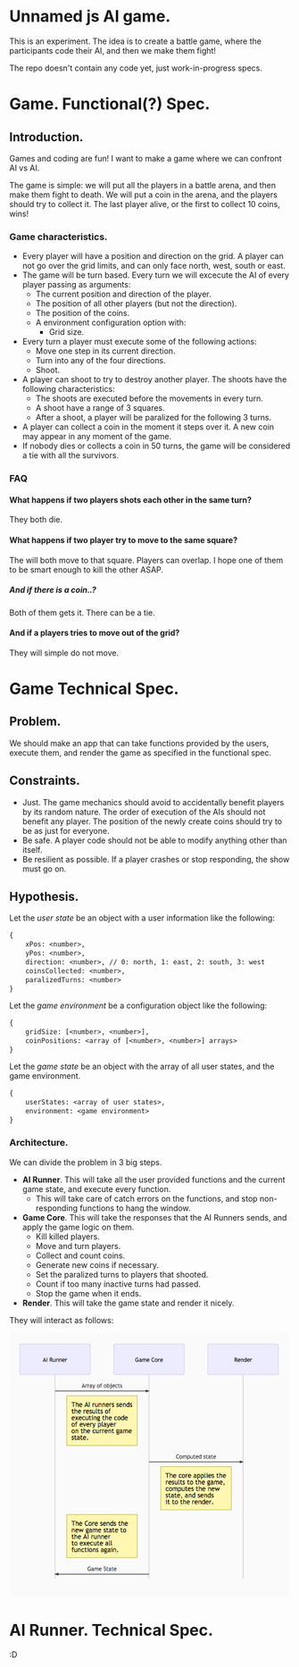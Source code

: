 # Unnamed js AI game.

This is an experiment. The idea is to create a battle game, where the participants code their AI, and then we make them fight!

The repo doesn't contain any code yet, just work-in-progress specs.



# Game. Functional(?) Spec.

## Introduction.
Games and coding are fun! I want to make a game where we can confront AI vs AI.

The game is simple: we will put all the players in a battle arena, and then make them fight to death. We will put a coin in the arena, and the players should try to collect it. The last player alive, or the first to collect 10 coins, wins!

### Game characteristics.
* Every player will have a position and direction on the grid. A player can not go over the grid limits, and can only face north, west, south or east.
* The game will be turn based. Every turn we will excecute the AI of every player passing as arguments:
	* The current position and direction of the player.
	* The position of all other players (but not the direction).
	* The position of the coins.
	* A environment configuration option with:
		* Grid size.
* Every turn a player must execute some of the following actions:
	* Move one step in its current direction.
	* Turn into any of the four directions.
	* Shoot.
* A player can shoot to try to destroy another player. The shoots have the following characteristics:
	* The shoots are executed before the movements in every turn.
	* A shoot have a range of 3 squares.
	* After a shoot, a player will be paralized for the following 3 turns.
* A player can collect a coin in the moment it steps over it. A new coin may appear in any moment of the game.
* If nobody dies or collects a coin in 50 turns, the game will be considered a tie with all the survivors.

### FAQ
#### What happens if two players shots each other in the same turn?
They both die.

#### What happens if two player try to move to the same square?
The will both move to that square. Players can overlap. I hope one of them to be smart enough to kill the other ASAP.

##### And if there is a coin..?
Both of them gets it. There can be a tie.

#### And if a players tries to move out of the grid?
They will simple do not move.



# Game Technical Spec.

## Problem.
We should make an app that can take functions provided by the users, execute them, and render the game as specified in the functional spec.

## Constraints.
* Just. The game mechanics should avoid to accidentally benefit players by its random nature. The order of execution of the AIs should not benefit any player. The position of the newly create coins should try to be as just for everyone.
* Be safe. A player code should not be able to modify anything other than itself.
* Be resilient as possible. If a player crashes or stop responding, the show must go on.

## Hypothesis.


Let the *user state* be an object with a user information like the following:

	{
		xPos: <number>,
		yPos: <number>,
		direction: <number>, // 0: north, 1: east, 2: south, 3: west
		coinsCollected: <number>,
		paralizedTurns: <number>
	}

Let the *game environment* be a configuration object like the following:

	{
		gridSize: [<number>, <number>],
		coinPositions: <array of [<number>, <number>] arrays>
	}

Let the *game state* be an object with the array of all user states, and the game environment.

	{
		userStates: <array of user states>,
		environment: <game environment>
	}

### Architecture.

We can divide the problem in 3 big steps.

* **AI Runner**. This will take all the user provided functions and the current game state, and execute every function.
	* This will take care of catch errors on the functions, and stop non-responding functions to hang the window.
* **Game Core**. This will take the responses that the AI Runners sends, and apply the game logic on them.
	* Kill killed players.
	* Move and turn players.
	* Collect and count coins.
	* Generate new coins if necessary.
	* Set the paralized turns to players that shooted.
	* Count if too many inactive turns had passed.
	* Stop the game when it ends.
* **Render**. This will take the game state and render it nicely.

They will interact as follows:

![](assets/game-blackbox.png)
<!---
sequenceDiagram
AI Runner->> Game Core: Array of objects
Note left of Game Core: The AI runners sends <br/> the results of <br/>executing the code <br/> of every player<br/>on the current game<br/>state.
Game Core->> Render: Game state
Note left of Render: The core applies the<br/>results to the game,<br/>computes the new<br/>state, and sends<br/>it to the render.
Note left of Game Core: The Core sends the<br/>new game state to<br/>the AI runner<br/>to execute all<br/>functions again.
Game Core->>AI Runner: Game State

http://knsv.github.io/mermaid/live_editor/
-->



# AI Runner. Technical Spec.
:D